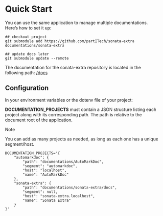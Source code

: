 # Quick Start

You can use the same application to manage multiple documentations.
Here’s how to set it up:

```shell
## checkout project
git submodule add https://github.com/partITech/sonata-extra  documentations/sonata-extra

## update docs later
git submodule update --remote
```

The documentation for the sonata-extra repository is located in the following path: [/docs](https://github.com/partITech/sonata-extra/tree/main/docs)

## Configuration

In your environment variables or the dotenv file of your project:


**DOCUMENTATION_PROJECTS** must contain a JSON structure listing each project along with its corresponding path.
The path is relative to the document root of the application.

> [!NOTE]
> You can add as many projects as needed, as long as each one has a unique segment/host.


```.dotenv
DOCUMENTATION_PROJECTS='{
    "automarkdoc": {
        "path": "documentations/AutoMarkDoc",
        "segment": "automarkdoc",
        "host": "localhost",
        "name": "AutoMarkDoc"
    },
    "sonata-extra": {
        "path": "documentations/sonata-extra/docs",
        "segment": null,
        "host": "sonata-extra.localhost",
        "name": "Sonata Extra"
    }
}'
```


